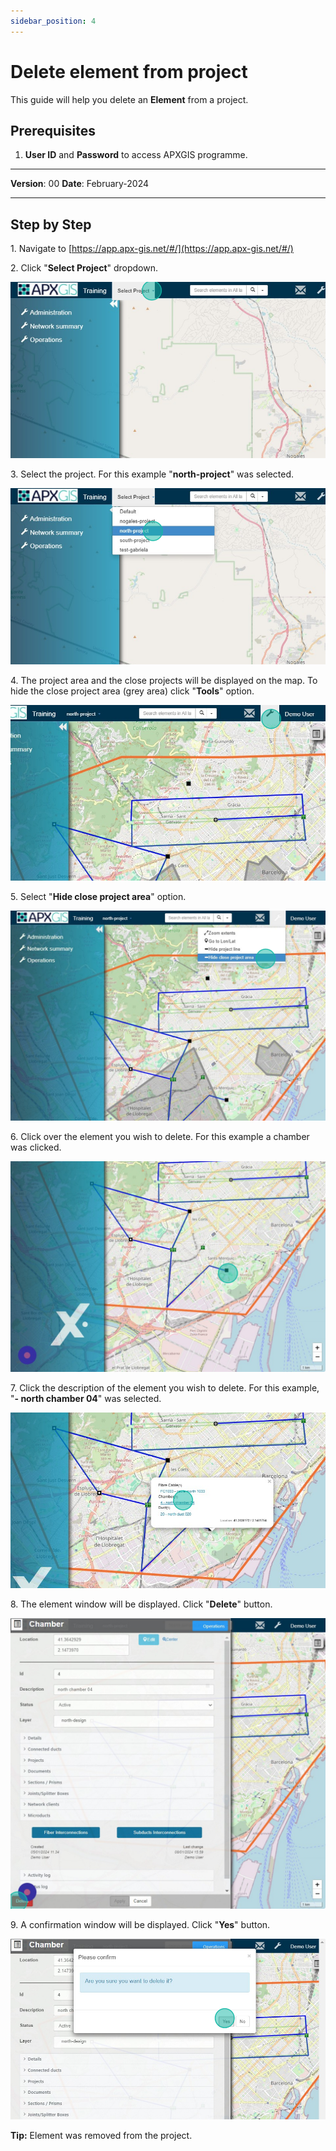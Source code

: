 ```yaml
---
sidebar_position: 4
---
```


# Delete element from project

This guide will help you delete an **Element** from a project.

## **Prerequisites**
1.	**User ID** and **Password** to access APXGIS programme.

------------

**Version**: 00
**Date**: February-2024

------------
## **Step by Step**

1\. Navigate to [https://app.apx-gis.net/#/](https://app.apx-gis.net/#/)


2\. Click "**Select Project**" dropdown.

![](static/img/downloads/03-delete-element-from-project_1.jpeg)


3\. Select the project. For this example "**north-project**" was selected.

![](static/img/downloads/03-delete-element-from-project_2.jpeg)


4\. The project area and the close projects will be displayed on the map. To hide the close project area (grey area) click  "**Tools**" option.

![](static/img/downloads/03-delete-element-from-project_3.jpeg)


5\. Select "**Hide close project area**" option.

![](static/img/downloads/03-delete-element-from-project_4.jpeg)


6\. Click over the element you wish to delete. For this example a chamber was clicked.

![](static/img/downloads/03-delete-element-from-project_5.jpeg)


7\. Click the description of the element you wish to delete. For this example, "**- north chamber 04**" was selected.

![](static/img/downloads/03-delete-element-from-project_6.jpeg)


8\. The element window will be displayed. Click "**Delete**" button.

![](static/img/downloads/03-delete-element-from-project_7.jpeg)


9\. A confirmation window will be displayed. Click "**Yes**" button.

![](static/img/downloads/03-delete-element-from-project_8.jpeg)


**Tip:** Element was removed from the project.
